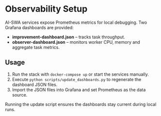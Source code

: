 # Observability Setup

AI-SWA services expose Prometheus metrics for local debugging. Two Grafana dashboards are provided:

- **improvement-dashboard.json** – tracks task throughput.
- **observer-dashboard.json** – monitors worker CPU, memory and aggregate task metrics.

## Usage

1. Run the stack with `docker-compose up` or start the services manually.
2. Execute `python scripts/update_dashboards.py` to regenerate the dashboard JSON files.
3. Import the JSON files into Grafana and set Prometheus as the data source.

Running the update script ensures the dashboards stay current during local runs.

